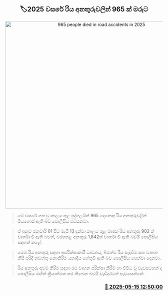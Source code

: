 <p align='center'><b><h2 align='center' title='965 people died in road accidents in 2025'>🏷2025 වසරේ රිය අනතුරුවලින් 965 ක් මරුට</h2></b></p>
<p align='center'><img src='https://helakuru.sgp1.cdn.digitaloceanspaces.com/esana/images/lib/highway-accident-ai.jpg' width='600' alt='965 people died in road accidents in 2025'></p>

> මේ වසරේ ගත වූ කාලය තුළ පුද්ගලයින් 965 දෙනෙකු රිය අනතුරුවලින් මියගොස් ඇති බව පොලීසිය පවසනවා.

> ඒ අනුව ජනවාරි 01 සිට මැයි 13 දක්වා කාලය තුළ මාරක රිය අනතුරු 902 ක් වාර්තා වී ඇති බවත්, බරපතළ අනතුරු 1,842ක් වාර්තා වී ඇති බවයි පොලීසිය සඳහන් කළේ.

> මෙම රිය අනතුරු සඳහා අපරික්ෂාකාරී ධාවනය, බීමත්ව රිය පැදවීම සහ වාහන නිසි පරිදි නඩත්තු නොකිරීම යනාදිය හේතුවී ඇති බව පොලීසිය පෙන්වා දෙනවා.

> රිය අනතුරු අවම කිරීම සඳහා රථ වාහන පරික්ෂා කිරීම් හා විවිධ වූ වැඩසටහන් ද පොලීසිය මඟින් ක්‍රියාත්මක කර තිබෙන බවයි වැඩිදුරටත් පැවසෙන්නේ.



<h3 align='right'><a href='https://www.helakuru.lk/esana/p/110098/'>📅 2025-05-15 12:50:00</a></h3>
